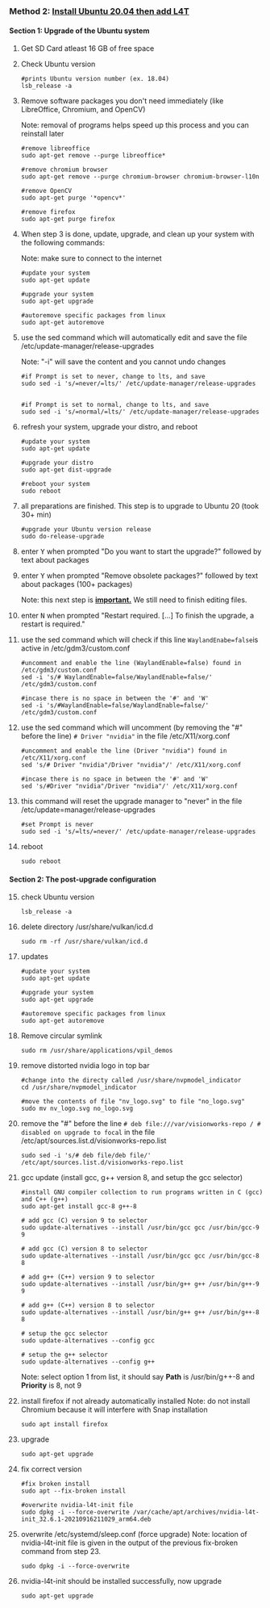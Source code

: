 ### Method 2: [Install Ubuntu 20.04 then add L4T](https://qengineering.eu/install-ubuntu-20.04-on-jetson-nano.html)

####    Section 1: Upgrade of the Ubuntu system 
1. Get SD Card atleast 16 GB of free space
2. Check Ubuntu version
    ```
    #prints Ubuntu version number (ex. 18.04)
    lsb_release -a
    ```
3. Remove software packages you don't need immediately (like LibreOffice, Chromium, and OpenCV)
   
   Note: removal of programs helps speed up this process and you can reinstall later
    ```
    #remove libreoffice 
    sudo apt-get remove --purge libreoffice*
    
    #remove chromium browser
    sudo apt-get remove --purge chromium-browser chromium-browser-l10n
    
    #remove OpenCV
    sudo apt-get purge '*opencv*'
    
    #remove firefox
    sudo apt-get purge firefox
    ```    
4. When step 3 is done, update, upgrade, and clean up your system with the following commands:
   
   Note: make sure to connect to the internet
    ``` 
    #update your system
    sudo apt-get update 
    
    #upgrade your system
    sudo apt-get upgrade   
    
    #autoremove specific packages from linux
    sudo apt-get autoremove
    ```    
   
5. use the sed command which will automatically edit and save the file /etc/update-manager/release-upgrades

    Note: "-i" will save the content and you cannot undo changes

    ```
    #if Prompt is set to never, change to lts, and save 
    sudo sed -i 's/=never/=lts/' /etc/update-manager/release-upgrades


    #if Prompt is set to normal, change to lts, and save 
    sudo sed -i 's/=normal/=lts/' /etc/update-manager/release-upgrades
    ```

6. refresh your system, upgrade your distro, and reboot
    ```
    #update your system
    sudo apt-get update
    
    #upgrade your distro
    sudo apt-get dist-upgrade
    
    #reboot your system
    sudo reboot
    ```
7. all preparations are finished. This step is to upgrade to Ubuntu 20 (took 30+ min)
    ```
    #upgrade your Ubuntu version release
    sudo do-release-upgrade
    ```
8. enter <kbd>Y</kbd> when prompted "Do you want to start the upgrade?" followed by text about packages
9. enter <kbd>Y</kbd> when prompted "Remove obsolete packages?" followed by text about packages (100+ packages)
    
    Note: this next step is **<ins>important.</ins>** We still need to finish editing files.
    
10. enter <kbd>N</kbd> when prompted "Restart required. [...] To finish the upgrade, a restart is required."
11. use the sed command which will check if this line ```WaylandEnabe=false```is active in /etc/gdm3/custom.conf
    ```
    #uncomment and enable the line (WaylandEnable=false) found in /etc/gdm3/custom.conf
    sed -i 's/# WaylandEnable=false/WaylandEnable=false/' /etc/gdm3/custom.conf

    #incase there is no space in between the '#' and 'W'
    sed -i 's/#WaylandEnable=false/WaylandEnable=false/' /etc/gdm3/custom.conf
    ```    
    
12. use the sed command which will uncomment (by removing the "#" before the line) ```# Driver "nvidia"``` in the file /etc/X11/xorg.conf
    ```
    #uncomment and enable the line (Driver "nvidia") found in /etc/X11/xorg.conf 
    sed 's/# Driver "nvidia"/Driver "nvidia"/' /etc/X11/xorg.conf 

    #incase there is no space in between the '#' and 'W'
    sed 's/#Driver "nvidia"/Driver "nvidia"/' /etc/X11/xorg.conf 
    ```

13. this command will reset the upgrade manager to "never" in the file /etc/update=manager/release-upgrades    
    ```
    #set Prompt is never 
    sudo sed -i 's/=lts/=never/' /etc/update-manager/release-upgrades
    ```

14. reboot
    ```
    sudo reboot
    ```
    
####    Section 2: The post-upgrade configuration    
15. check Ubuntu version
    ```
    lsb_release -a
    ```
16. delete directory /usr/share/vulkan/icd.d
    ```
    sudo rm -rf /usr/share/vulkan/icd.d
    ```
17. updates
    ```
    #update your system
    sudo apt-get update 
    
    #upgrade your system
    sudo apt-get upgrade   
    
    #autoremove specific packages from linux
    sudo apt-get autoremove
    ```
18. Remove circular symlink
    ```
    sudo rm /usr/share/applications/vpil_demos
    ```
19. remove distorted nvidia logo in top bar
    ```
    #change into the directy called /usr/share/nvpmodel_indicator
    cd /usr/share/nvpmodel_indicator
    
    #move the contents of file "nv_logo.svg" to file "no_logo.svg"
    sudo mv nv_logo.svg no_logo.svg
    ```
20. remove the "#" before the line ```# deb file:///var/visionworks-repo / # disabled on upgrade to focal``` in the file /etc/apt/sources.list.d/visionworks-repo.list 
    ```
    sudo sed -i 's/# deb file/deb file/' /etc/apt/sources.list.d/visionworks-repo.list 
    ```
21. gcc update (install gcc, g++ version 8, and setup the gcc selector)
    ```    
    #install GNU compiler collection to run programs written in C (gcc) and C++ (g++)
    sudo apt-get install gcc-8 g++-8        
    
    # add gcc (C) version 9 to selector
    sudo update-alternatives --install /usr/bin/gcc gcc /usr/bin/gcc-9 9
    
    # add gcc (C) version 8 to selector
    sudo update-alternatives --install /usr/bin/gcc gcc /usr/bin/gcc-8 8
    
    # add g++ (C++) version 9 to selector
    sudo update-alternatives --install /usr/bin/g++ g++ /usr/bin/g++-9 9
    
    # add g++ (C++) version 8 to selector
    sudo update-alternatives --install /usr/bin/g++ g++ /usr/bin/g++-8 8
    
    # setup the gcc selector
    sudo update-alternatives --config gcc
    
    # setup the g++ selector
    sudo update-alternatives --config g++
    ```
    Note: select option 1 from list, it should say **Path** is /usr/bin/g++-8 and **Priority** is 8, not 9
    
22. install firefox if not already automatically installed
    Note: do not install Chromium because it will interfere with Snap installation
    ```
    sudo apt install firefox
    ```
23. upgrade
    ```
    sudo apt-get upgrade
    ```
24. fix correct version
    ```
    #fix broken install
    sudo apt --fix-broken install
    
    #overwrite nvidia-l4t-init file
    sudo dpkg -i --force-overwrite /var/cache/apt/archives/nvidia-l4t-init_32.6.1-20210916211029_arm64.deb
    ```
25. overwrite /etc/systemd/sleep.conf (force upgrade)
    Note: location of nvidia-l4t-init file is given in the output of the previous fix-broken command from step 23.
    ```
    sudo dpkg -i --force-overwrite
    ```
26. nvidia-l4t-init should be installed successfully, now upgrade
    ```
    sudo apt-get upgrade
    ```
    
<!-- add nvidia ppa -->
<!-- install a specific version of jetpack -->
